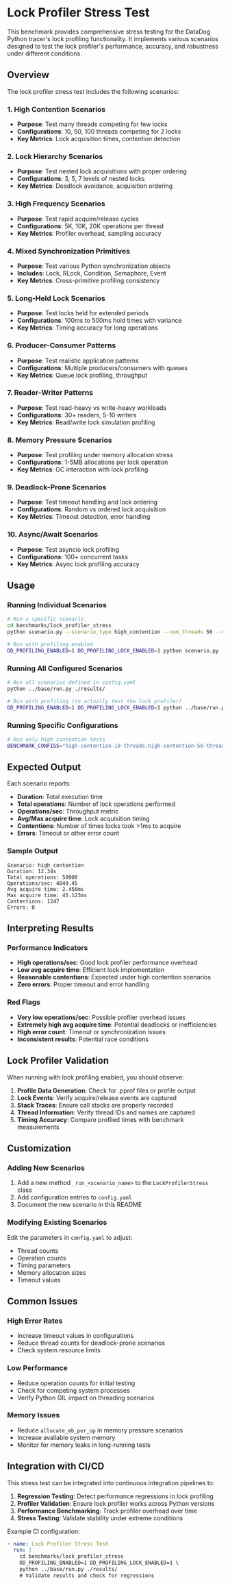 # Lock Profiler Stress Test

This benchmark provides comprehensive stress testing for the DataDog Python tracer's lock profiling functionality. It implements various scenarios designed to test the lock profiler's performance, accuracy, and robustness under different conditions.

## Overview

The lock profiler stress test includes the following scenarios:

### 1. High Contention Scenarios
- **Purpose**: Test many threads competing for few locks
- **Configurations**: 10, 50, 100 threads competing for 2 locks
- **Key Metrics**: Lock acquisition times, contention detection

### 2. Lock Hierarchy Scenarios  
- **Purpose**: Test nested lock acquisitions with proper ordering
- **Configurations**: 3, 5, 7 levels of nested locks
- **Key Metrics**: Deadlock avoidance, acquisition ordering

### 3. High Frequency Scenarios
- **Purpose**: Test rapid acquire/release cycles
- **Configurations**: 5K, 10K, 20K operations per thread
- **Key Metrics**: Profiler overhead, sampling accuracy

### 4. Mixed Synchronization Primitives
- **Purpose**: Test various Python synchronization objects
- **Includes**: Lock, RLock, Condition, Semaphore, Event
- **Key Metrics**: Cross-primitive profiling consistency

### 5. Long-Held Lock Scenarios
- **Purpose**: Test locks held for extended periods
- **Configurations**: 100ms to 500ms hold times with variance
- **Key Metrics**: Timing accuracy for long operations

### 6. Producer-Consumer Patterns
- **Purpose**: Test realistic application patterns
- **Configurations**: Multiple producers/consumers with queues
- **Key Metrics**: Queue lock profiling, throughput

### 7. Reader-Writer Patterns
- **Purpose**: Test read-heavy vs write-heavy workloads
- **Configurations**: 30+ readers, 5-10 writers
- **Key Metrics**: Read/write lock simulation profiling

### 8. Memory Pressure Scenarios
- **Purpose**: Test profiling under memory allocation stress
- **Configurations**: 1-5MB allocations per lock operation
- **Key Metrics**: GC interaction with lock profiling

### 9. Deadlock-Prone Scenarios
- **Purpose**: Test timeout handling and lock ordering
- **Configurations**: Random vs ordered lock acquisition
- **Key Metrics**: Timeout detection, error handling

### 10. Async/Await Scenarios
- **Purpose**: Test asyncio lock profiling
- **Configurations**: 100+ concurrent tasks
- **Key Metrics**: Async lock profiling accuracy

## Usage

### Running Individual Scenarios

```bash
# Run a specific scenario
cd benchmarks/lock_profiler_stress
python scenario.py --scenario_type high_contention --num_threads 50 --num_locks 2 --operations_per_thread 1000

# Run with profiling enabled
DD_PROFILING_ENABLED=1 DD_PROFILING_LOCK_ENABLED=1 python scenario.py --scenario_type mixed_primitives --num_threads 25
```

### Running All Configured Scenarios

```bash
# Run all scenarios defined in config.yaml
python ../base/run.py ./results/

# Run with profiling (to actually test the lock profiler)
DD_PROFILING_ENABLED=1 DD_PROFILING_LOCK_ENABLED=1 python ../base/run.py ./results/
```

### Running Specific Configurations

```bash
# Run only high contention tests
BENCHMARK_CONFIGS="high-contention-10-threads,high-contention-50-threads,high-contention-100-threads" python ../base/run.py ./results/
```

## Expected Output

Each scenario reports:
- **Duration**: Total execution time
- **Total operations**: Number of lock operations performed
- **Operations/sec**: Throughput metric
- **Avg/Max acquire time**: Lock acquisition timing
- **Contentions**: Number of times locks took >1ms to acquire
- **Errors**: Timeout or other error count

### Sample Output
```
Scenario: high_contention
Duration: 12.34s
Total operations: 50000
Operations/sec: 4049.45
Avg acquire time: 2.456ms
Max acquire time: 45.123ms
Contentions: 1247
Errors: 0
```

## Interpreting Results

### Performance Indicators
- **High operations/sec**: Good lock profiler performance overhead
- **Low avg acquire time**: Efficient lock implementation
- **Reasonable contentions**: Expected under high contention scenarios
- **Zero errors**: Proper timeout and error handling

### Red Flags
- **Very low operations/sec**: Possible profiler overhead issues
- **Extremely high avg acquire time**: Potential deadlocks or inefficiencies
- **High error count**: Timeout or synchronization issues
- **Inconsistent results**: Potential race conditions

## Lock Profiler Validation

When running with lock profiling enabled, you should observe:

1. **Profile Data Generation**: Check for .pprof files or profile output
2. **Lock Events**: Verify acquire/release events are captured
3. **Stack Traces**: Ensure call stacks are properly recorded
4. **Thread Information**: Verify thread IDs and names are captured
5. **Timing Accuracy**: Compare profiled times with benchmark measurements

## Customization

### Adding New Scenarios

1. Add a new method `_run_<scenario_name>` to the `LockProfilerStress` class
2. Add configuration entries to `config.yaml`
3. Document the new scenario in this README

### Modifying Existing Scenarios

Edit the parameters in `config.yaml` to adjust:
- Thread counts
- Operation counts  
- Timing parameters
- Memory allocation sizes
- Timeout values

## Common Issues

### High Error Rates
- Increase timeout values in configurations
- Reduce thread counts for deadlock-prone scenarios
- Check system resource limits

### Low Performance
- Reduce operation counts for initial testing
- Check for competing system processes
- Verify Python GIL impact on threading scenarios

### Memory Issues
- Reduce `allocate_mb_per_op` in memory pressure scenarios
- Increase available system memory
- Monitor for memory leaks in long-running tests

## Integration with CI/CD

This stress test can be integrated into continuous integration pipelines to:

1. **Regression Testing**: Detect performance regressions in lock profiling
2. **Profiler Validation**: Ensure lock profiler works across Python versions
3. **Performance Benchmarking**: Track profiler overhead over time
4. **Stress Testing**: Validate stability under extreme conditions

Example CI configuration:
```yaml
- name: Lock Profiler Stress Test
  run: |
    cd benchmarks/lock_profiler_stress
    DD_PROFILING_ENABLED=1 DD_PROFILING_LOCK_ENABLED=1 \
    python ../base/run.py ./results/
    # Validate results and check for regressions
```
